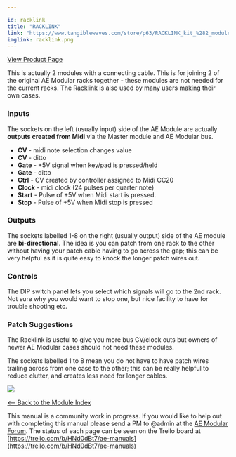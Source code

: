 ```yaml
---

id: racklink
title: "RACKLINK"
link: "https://www.tangiblewaves.com/store/p63/RACKLINK_kit_%282_modules___cable%29.html"
imglink: racklink.png
---
```



[View Product Page](https://www.tangiblewaves.com/store/p63/RACKLINK_kit_%282_modules___cable%29.html)

This is actually 2 modules with a connecting cable. This is for joining 2 of the original AE Modular racks together - these modules are not needed for the current racks. The Racklink is also used by many users making their own cases.

### Inputs

The sockets on the left (usually input) side of the AE Module are actually **outputs created from Midi** via the Master module and AE Modular bus.

*   **CV** - midi note selection changes value
*   **CV** - ditto
*   **Gate** - +5V signal when key/pad is pressed/held
*   **Gate** - ditto
*   **Ctrl** - CV created by controller assigned to Midi CC20
*   **Clock** - midi clock (24 pulses per quarter note)
*   **Start** - Pulse of +5V when Midi start is pressed.
*   **Stop** - Pulse of +5V when Midi stop is pressed

### Outputs

The sockets labelled 1-8 on the right (usually output) side of the AE module are **bi-directional**. The idea is you can patch from one rack to the other without having your patch cable having to go across the gap; this can be very helpful as it is quite easy to knock the longer patch wires out.

### Controls

The DIP switch panel lets you select which signals will go to the 2nd rack. Not sure why you would want to stop one, but nice facility to have for trouble shooting etc.

### Patch Suggestions

The Racklink is useful to give you more bus CV/clock outs but owners of newer AE Modular cases should not need these modules.

The sockets labelled 1 to 8 mean you do not have to have patch wires trailing across from one case to the other; this can be really helpful to reduce clutter, and creates less need for longer cables.

[![](/images/th00---racklink.png.jpg)](https://wiki.aemodular.com/uploads/AeManual/RACKLINK/racklink.png "racklink")

[<-- Back to the Module Index](https://wiki.aemodular.com/pmwiki.php/AeManual/Modules)

This manual is a community work in progress. If you would like to help out with completing this manual please send a PM to @admin at the [AE Modular Forum](http://forum.aemodular.com). The status of each page can be seen on the Trello board at [https://trello.com/b/HNd0dBt7/ae-manuals](https://trello.com/b/HNd0dBt7/ae-manuals)